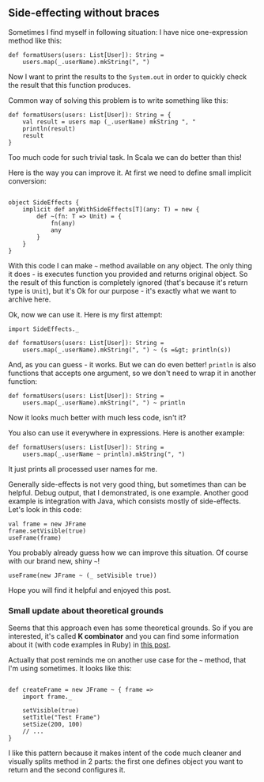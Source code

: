 ## Side-effecting without braces

Sometimes I find myself in following situation: I have nice one-expression method like this:

    def formatUsers(users: List[User]): String = 
        users.map(_.userName).mkString(", ")


Now I want to print the results to the `System.out` in order to quickly check the result that this function produces. 

Common way of solving this problem is to write something like this:

    def formatUsers(users: List[User]): String = {
        val result = users map (_.userName) mkString ", " 
        println(result)
        result
    }

Too much code for such trivial task. In Scala we can do better than this! 

<!-- more -->

Here is the way you can improve it. At first we need to define small implicit conversion:

<pre><code>
object SideEffects {
    implicit def anyWithSideEffects[T](any: T) = new {
        def ~(fn: T =&gt; Unit) = {
            fn(any)
            any
        }
    }
}
</pre></code>

With this code I can make `~` method available on any object. The only thing it does - is executes function you provided and returns original object. So the result of this function is completely ignored (that's because it's return type is `Unit`), but it's Ok for our purpose - it's exactly what we want to archive here.

Ok, now we can use it. Here is my first attempt:

    import SideEffects._

    def formatUsers(users: List[User]): String = 
        users.map(_.userName).mkString(", ") ~ (s =&gt; println(s))

And, as you can guess - it works. But we can do even better! `println` is also functions that accepts one argument, so we don't need to wrap it in another function:

    def formatUsers(users: List[User]): String = 
        users.map(_.userName).mkString(", ") ~ println

Now it looks much better with much less code, isn't it?

You also can use it everywhere in expressions. Here is another example:

    def formatUsers(users: List[User]): String = 
        users.map(_.userName ~ println).mkString(", ") 

It just prints all processed user names for me. 

Generally side-effects is not very good thing, but sometimes than can be helpful. Debug output, that I demonstrated, is one example. Another good example is integration with Java, which consists mostly of side-effects. Let's look in this code:

	val frame = new JFrame
	frame.setVisible(true)
	useFrame(frame)

You probably already guess how we can improve this situation. Of course with our brand new, shiny `~`!

    useFrame(new JFrame ~ (_ setVisible true))

Hope you will find it helpful and enjoyed this post.

### Small update about theoretical grounds

Seems that this approach even has some theoretical grounds. So if you are interested, it's called **K combinator** and you can find some information about it (with code examples in Ruby) in [this post](http://www.markhneedham.com/blog/2010/05/03/coding-the-kestrel/).

Actually that post reminds me on another use case for the `~` method, that I'm using sometimes. It looks like this:

<pre><code>
def createFrame = new JFrame ~ { frame =&gt;
	import frame._
	
	setVisible(true)
	setTitle("Test Frame")
	setSize(200, 100)
	// ...
}
</pre></code>

I like this pattern because it makes intent of the code much cleaner and visually splits method in 2 parts: the first one defines object you want to return and the second configures it.